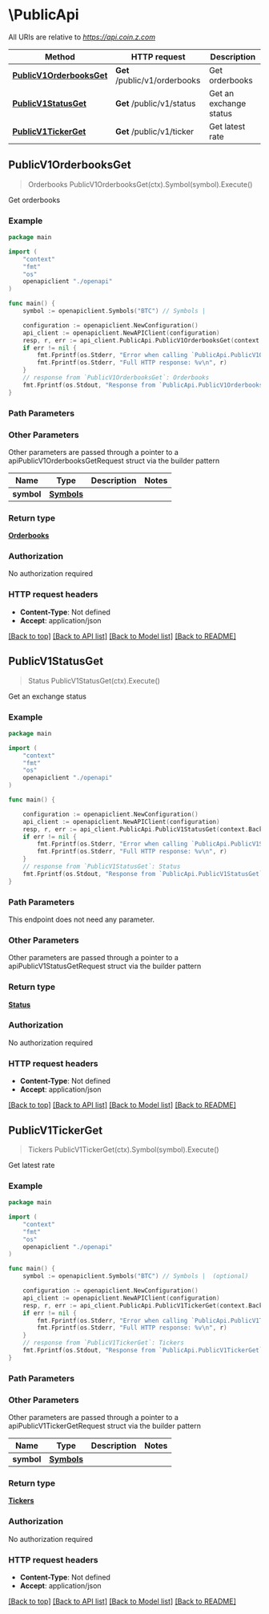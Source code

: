 # \PublicApi

All URIs are relative to *https://api.coin.z.com*

Method | HTTP request | Description
------------- | ------------- | -------------
[**PublicV1OrderbooksGet**](PublicApi.md#PublicV1OrderbooksGet) | **Get** /public/v1/orderbooks | Get orderbooks
[**PublicV1StatusGet**](PublicApi.md#PublicV1StatusGet) | **Get** /public/v1/status | Get an exchange status
[**PublicV1TickerGet**](PublicApi.md#PublicV1TickerGet) | **Get** /public/v1/ticker | Get latest rate



## PublicV1OrderbooksGet

> Orderbooks PublicV1OrderbooksGet(ctx).Symbol(symbol).Execute()

Get orderbooks

### Example

```go
package main

import (
    "context"
    "fmt"
    "os"
    openapiclient "./openapi"
)

func main() {
    symbol := openapiclient.Symbols("BTC") // Symbols | 

    configuration := openapiclient.NewConfiguration()
    api_client := openapiclient.NewAPIClient(configuration)
    resp, r, err := api_client.PublicApi.PublicV1OrderbooksGet(context.Background()).Symbol(symbol).Execute()
    if err != nil {
        fmt.Fprintf(os.Stderr, "Error when calling `PublicApi.PublicV1OrderbooksGet``: %v\n", err)
        fmt.Fprintf(os.Stderr, "Full HTTP response: %v\n", r)
    }
    // response from `PublicV1OrderbooksGet`: Orderbooks
    fmt.Fprintf(os.Stdout, "Response from `PublicApi.PublicV1OrderbooksGet`: %v\n", resp)
}
```

### Path Parameters



### Other Parameters

Other parameters are passed through a pointer to a apiPublicV1OrderbooksGetRequest struct via the builder pattern


Name | Type | Description  | Notes
------------- | ------------- | ------------- | -------------
 **symbol** | [**Symbols**](Symbols.md) |  | 

### Return type

[**Orderbooks**](Orderbooks.md)

### Authorization

No authorization required

### HTTP request headers

- **Content-Type**: Not defined
- **Accept**: application/json

[[Back to top]](#) [[Back to API list]](../README.md#documentation-for-api-endpoints)
[[Back to Model list]](../README.md#documentation-for-models)
[[Back to README]](../README.md)


## PublicV1StatusGet

> Status PublicV1StatusGet(ctx).Execute()

Get an exchange status

### Example

```go
package main

import (
    "context"
    "fmt"
    "os"
    openapiclient "./openapi"
)

func main() {

    configuration := openapiclient.NewConfiguration()
    api_client := openapiclient.NewAPIClient(configuration)
    resp, r, err := api_client.PublicApi.PublicV1StatusGet(context.Background()).Execute()
    if err != nil {
        fmt.Fprintf(os.Stderr, "Error when calling `PublicApi.PublicV1StatusGet``: %v\n", err)
        fmt.Fprintf(os.Stderr, "Full HTTP response: %v\n", r)
    }
    // response from `PublicV1StatusGet`: Status
    fmt.Fprintf(os.Stdout, "Response from `PublicApi.PublicV1StatusGet`: %v\n", resp)
}
```

### Path Parameters

This endpoint does not need any parameter.

### Other Parameters

Other parameters are passed through a pointer to a apiPublicV1StatusGetRequest struct via the builder pattern


### Return type

[**Status**](Status.md)

### Authorization

No authorization required

### HTTP request headers

- **Content-Type**: Not defined
- **Accept**: application/json

[[Back to top]](#) [[Back to API list]](../README.md#documentation-for-api-endpoints)
[[Back to Model list]](../README.md#documentation-for-models)
[[Back to README]](../README.md)


## PublicV1TickerGet

> Tickers PublicV1TickerGet(ctx).Symbol(symbol).Execute()

Get latest rate

### Example

```go
package main

import (
    "context"
    "fmt"
    "os"
    openapiclient "./openapi"
)

func main() {
    symbol := openapiclient.Symbols("BTC") // Symbols |  (optional)

    configuration := openapiclient.NewConfiguration()
    api_client := openapiclient.NewAPIClient(configuration)
    resp, r, err := api_client.PublicApi.PublicV1TickerGet(context.Background()).Symbol(symbol).Execute()
    if err != nil {
        fmt.Fprintf(os.Stderr, "Error when calling `PublicApi.PublicV1TickerGet``: %v\n", err)
        fmt.Fprintf(os.Stderr, "Full HTTP response: %v\n", r)
    }
    // response from `PublicV1TickerGet`: Tickers
    fmt.Fprintf(os.Stdout, "Response from `PublicApi.PublicV1TickerGet`: %v\n", resp)
}
```

### Path Parameters



### Other Parameters

Other parameters are passed through a pointer to a apiPublicV1TickerGetRequest struct via the builder pattern


Name | Type | Description  | Notes
------------- | ------------- | ------------- | -------------
 **symbol** | [**Symbols**](Symbols.md) |  | 

### Return type

[**Tickers**](Tickers.md)

### Authorization

No authorization required

### HTTP request headers

- **Content-Type**: Not defined
- **Accept**: application/json

[[Back to top]](#) [[Back to API list]](../README.md#documentation-for-api-endpoints)
[[Back to Model list]](../README.md#documentation-for-models)
[[Back to README]](../README.md)

